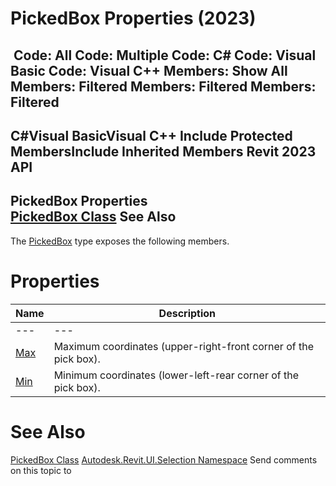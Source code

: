 # PickedBox Properties (2023)

﻿
 Code: All Code: Multiple Code: C# Code: Visual Basic Code: Visual C++  Members: Show All Members: Filtered Members: Filtered Members: Filtered   
---  
C#Visual BasicVisual C++
Include Protected MembersInclude Inherited Members
Revit 2023 API  
---  
PickedBox Properties  
[PickedBox Class](a3fd7f60-6f17-0a81-8e10-22fdcd988897.md "PickedBox Class") See Also  
---  
The [PickedBox](a3fd7f60-6f17-0a81-8e10-22fdcd988897.md "PickedBox Class") type exposes the following members.
# Properties
| Name | Description |
| --- | --- |
| --- | --- | --- |
| [Max](6f6f48f8-23d8-9324-b145-cd55280a8e05.md "Max Property") | Maximum coordinates (upper-right-front corner of the pick box). |
| [Min](9ac60b8c-4ca0-6ada-f709-434b23c06f5e.md "Min Property") | Minimum coordinates (lower-left-rear corner of the pick box). |

# See Also
[PickedBox Class](a3fd7f60-6f17-0a81-8e10-22fdcd988897.md "PickedBox Class")
[Autodesk.Revit.UI.Selection Namespace](11785869-cc9e-03fc-97db-767a59af10a1.md "Autodesk.Revit.UI.Selection Namespace")
Send comments on this topic to 